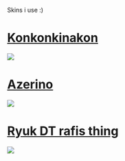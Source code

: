 Skins i use :)

# [Konkonkinakon](https://drive.google.com/file/d/1FsFyoXY9Xk14CZfxk1G5k90XL8_2QyV1/view?usp=sharing) 
![](https://i.imgur.com/REUHtFz.jpg)

# [Azerino](https://drive.google.com/file/d/1h70ldB-Hmof5aun0G1R8iQTvZVjRAxQv/view?usp=sharing)
![](https://i.imgur.com/9lYCytS.jpg)

# [Ryuk DT rafis thing](https://mega.nz/file/BbJgmbIa#gxP_ZtW8fIvNnp-i24d3692nqMC5-ReW7dGMgK89Um0)
![](https://osu.ppy.sh/ss/18428967/46bd)
